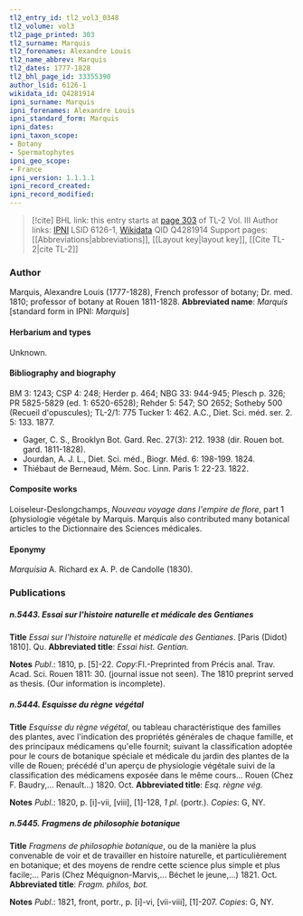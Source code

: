 ```yaml
---
tl2_entry_id: tl2_vol3_0348
tl2_volume: vol3
tl2_page_printed: 303
tl2_surname: Marquis
tl2_forenames: Alexandre Louis
tl2_name_abbrev: Marquis
tl2_dates: 1777-1828
tl2_bhl_page_id: 33355390
author_lsid: 6126-1
wikidata_id: Q4281914
ipni_surname: Marquis
ipni_forenames: Alexandre Louis
ipni_standard_form: Marquis
ipni_dates: 
ipni_taxon_scope: 
- Botany
- Spermatophytes
ipni_geo_scope: 
- France
ipni_version: 1.1.1.1
ipni_record_created: 
ipni_record_modified:
---
```


> [!cite] BHL link: this entry starts at [page 303](https://www.biodiversitylibrary.org/page/33355390) of TL-2 Vol. III
> Author links: [IPNI](https://www.ipni.org/a/6126-1) LSID 6126-1, [Wikidata](https://www.wikidata.org/wiki/Q4281914) QID Q4281914
> Support pages: [[Abbreviations|abbreviations]], [[Layout key|layout key]], [[Cite TL-2|cite TL-2]]

### Author

Marquis, Alexandre Louis (1777-1828), French professor of botany; Dr. med. 1810; professor of botany at Rouen 1811-1828. 
**Abbreviated name**: *Marquis* \[standard form in IPNI: *Marquis*\]

#### Herbarium and types

Unknown.

#### Bibliography and biography

BM 3: 1243; CSP 4: 248; Herder p. 464; NBG 33: 944-945; Plesch p. 326; PR 5825-5829 (ed. 1: 6520-6528); Rehder 5: 547; SO 2652; Sotheby 500 (Recueil d'opuscules); TL-2/1: 775 Tucker 1: 462. A.C., Diet. Sci. méd. ser. 2. 5: 133. 1877.
- Gager, C. S., Brooklyn Bot. Gard. Rec. 27(3): 212. 1938 (dir. Rouen bot. gard. 1811-1828).
- Jourdan, A. J. L., Diet. Sci. méd., Biogr. Méd. 6: 198-199. 1824.
- Thiébaut de Berneaud, Mém. Soc. Linn. Paris 1: 22-23. 1822.

#### Composite works

Loiseleur-Deslongchamps, *Nouveau voyage dans l'empire de flore*, part 1 (physiologie végétale by Marquis. Marquis also contributed many botanical articles to the Dictionnaire des Sciences médicales.

#### Eponymy

*Marquisia* A. Richard ex A. P. de Candolle (1830).

### Publications

##### n.5443. Essai sur l'histoire naturelle et médicale des Gentianes

**Title**
*Essai sur l'histoire naturelle et médicale des Gentianes*. \[Paris (Didot) 1810\]. Qu.
**Abbreviated title**: *Essai hist. Gentian.*

**Notes**
*Publ*.: 1810, p. \[5\]-22. *Copy*:FI.-Preprinted from Précis anal. Trav. Acad. Sci. Rouen 1811: 30. (journal issue not seen). The 1810 preprint served as thesis. (Our information is incomplete).

##### n.5444. Esquisse du règne végétal

**Title**
*Esquisse du règne végétal*, ou tableau charactéristique des familles des plantes, avec l'indication des propriétés générales de chaque famille, et des principaux médicamens qu'elle fournit; suivant la classification adoptée pour le cours de botanique spéciale et médicale du jardin des plantes de la ville de Rouen; précédé d'un aperçu de physiologie végétale suivi de la classification des médicamens exposée dans le même cours... Rouen (Chez F. Baudry,... Renault...) 1820. Oct.
**Abbreviated title**: *Esq. règne vég.*

**Notes**
*Publ*.: 1820, p. \[i\]-vii, \[viii\], \[1\]-128, *1 pl*. (portr.). *Copies*: G, NY.

##### n.5445. Fragmens de philosophie botanique

**Title**
*Fragmens de philosophie botanique*, ou de la manière la plus convenable de voir et de travailler en histoire naturelle, et particulièrement en botanique; et des moyens de rendre cette science plus simple et plus facile;... Paris (Chez Méquignon-Marvis,... Béchet le jeune,...) 1821. Oct.
**Abbreviated title**: *Fragm. philos, bot.*

**Notes**
*Publ*.: 1821, front, portr., p. \[i\]-vi, \[vii-viii\], \[1\]-207. *Copies*: G, NY.

